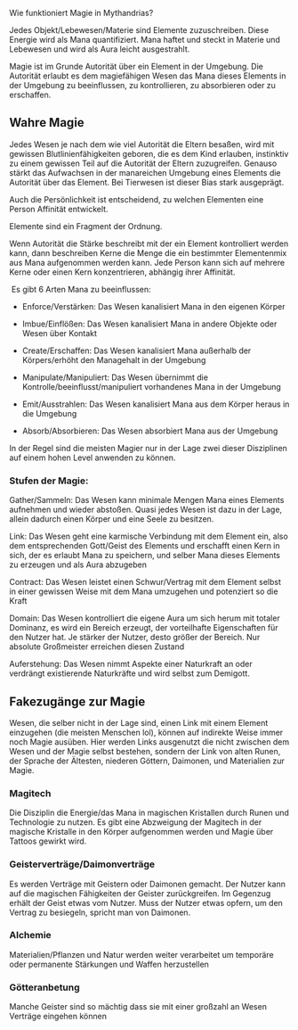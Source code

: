 
Wie funktioniert Magie in Mythandrias?

Jedes Objekt/Lebewesen/Materie sind Elemente zuzuschreiben. Diese Energie wird als Mana quantifiziert. Mana haftet und steckt in Materie und Lebewesen und wird als Aura leicht ausgestrahlt.

Magie ist im Grunde Autorität über ein Element in der Umgebung. Die Autorität erlaubt es dem magiefähigen Wesen das Mana dieses Elements in der Umgebung zu beeinflussen, zu kontrollieren, zu absorbieren oder zu erschaffen.

  

## Wahre Magie

Jedes Wesen je nach dem wie viel Autorität die Eltern besaßen, wird mit gewissen Blutlinienfähigkeiten geboren, die es dem Kind erlauben, instinktiv zu einem gewissen Teil auf die Autorität der Eltern zuzugreifen. Genauso stärkt das Aufwachsen in der manareichen Umgebung eines Elements die Autorität über das Element. Bei Tierwesen ist dieser Bias stark ausgeprägt.

Auch die Persönlichkeit ist entscheidend, zu welchen Elementen eine Person Affinität entwickelt.

Elemente sind ein Fragment der Ordnung.

  

Wenn Autorität die Stärke beschreibt mit der ein Element kontrolliert werden kann, dann beschreiben Kerne die Menge die ein bestimmter Elementenmix aus Mana aufgenommen werden kann. Jede Person kann sich auf mehrere Kerne oder einen Kern konzentrieren, abhängig ihrer Affinität.

  

 Es gibt 6 Arten Mana zu beeinflussen:

- Enforce/Verstärken: Das Wesen kanalisiert Mana in den eigenen Körper
    
- Imbue/Einflößen: Das Wesen kanalisiert Mana in andere Objekte oder Wesen über Kontakt
    
- Create/Erschaffen: Das Wesen kanalisiert Mana außerhalb der Körpers/erhöht den Managehalt in der Umgebung
    
- Manipulate/Manipuliert: Das Wesen übernimmt die Kontrolle/beeinflusst/manipuliert vorhandenes Mana in der Umgebung
    
- Emit/Ausstrahlen: Das Wesen kanalisiert Mana aus dem Körper heraus in die Umgebung
    
- Absorb/Absorbieren: Das Wesen absorbiert Mana aus der Umgebung
    

In der Regel sind die meisten Magier nur in der Lage zwei dieser Disziplinen auf einem hohen Level anwenden zu können.

### Stufen der Magie:

Gather/Sammeln: Das Wesen kann minimale Mengen Mana eines Elements aufnehmen und wieder abstoßen. Quasi jedes Wesen ist dazu in der Lage, allein dadurch einen Körper und eine Seele zu besitzen.

Link: Das Wesen geht eine karmische Verbindung mit dem Element ein, also dem entsprechenden Gott/Geist des Elements und erschafft einen Kern in sich, der es erlaubt Mana zu speichern, und selber Mana dieses Elements zu erzeugen und als Aura abzugeben

Contract: Das Wesen leistet einen Schwur/Vertrag mit dem Element selbst in einer gewissen Weise mit dem Mana umzugehen und potenziert so die Kraft

Domain: Das Wesen kontrolliert die eigene Aura um sich herum mit totaler Dominanz, es wird ein Bereich erzeugt, der vorteilhafte Eigenschaften für den Nutzer hat. Je stärker der Nutzer, desto größer der Bereich. Nur absolute Großmeister erreichen diesen Zustand

Auferstehung: Das Wesen nimmt Aspekte einer Naturkraft an oder verdrängt existierende Naturkräfte und wird selbst zum Demigott.

  

## Fakezugänge zur Magie

Wesen, die selber nicht in der Lage sind, einen Link mit einem Element einzugehen (die meisten Menschen lol), können auf indirekte Weise immer noch Magie ausüben. Hier werden Links ausgenutzt die nicht zwischen dem Wesen und der Magie selbst bestehen, sondern der Link von alten Runen, der Sprache der Ältesten, niederen Göttern, Daimonen, und Materialien zur Magie.

### Magitech

Die Disziplin die Energie/das Mana in magischen Kristallen durch Runen und Technologie zu nutzen. Es gibt eine Abzweigung der Magitech in der magische Kristalle in den Körper aufgenommen werden und Magie über Tattoos gewirkt wird.

### Geisterverträge/Daimonverträge

Es werden Verträge mit Geistern oder Daimonen gemacht. Der Nutzer kann auf die magischen Fähigkeiten der Geister zurückgreifen. Im Gegenzug erhält der Geist etwas vom Nutzer. Muss der Nutzer etwas opfern, um den Vertrag zu besiegeln, spricht man von Daimonen.

### Alchemie

Materialien/Pflanzen und Natur werden weiter verarbeitet um temporäre oder permanente Stärkungen und Waffen herzustellen

### Götteranbetung

Manche Geister sind so mächtig dass sie mit einer großzahl an Wesen Verträge eingehen können